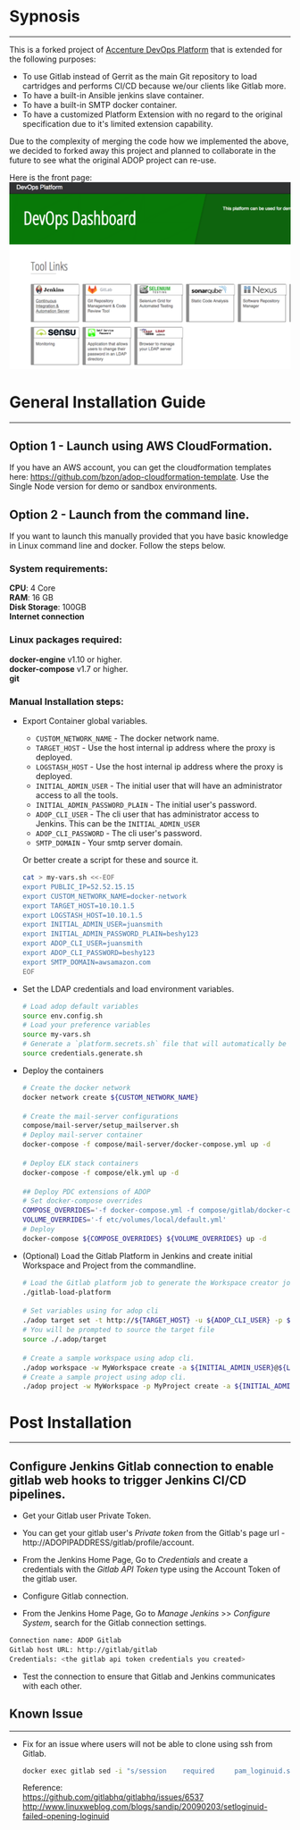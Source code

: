 # Sypnosis
---

This is a forked project of [Accenture DevOps Platform](https://github.com/accenture/adop-docker-compose) that is extended for the following purposes:

- To use Gitlab instead of Gerrit as the main Git repository to load cartridges and performs CI/CD because we/our clients like Gitlab more.
- To have a built-in Ansible jenkins slave container.
- To have a built-in SMTP docker container.  
- To have a customized Platform Extension with no regard to the original specification due to it's limited extension capability.

Due to the complexity of merging the code how we implemented the above, we decided to forked away this project and planned to collaborate in the future to see what the original ADOP project can re-use.

Here is the front page:  
![HomePage](https://raw.githubusercontent.com/AccenturePDC/adop-docker-compose/pdc-ext/img/adop_pdc_home_page.png)

# General Installation Guide
---
## Option 1 - Launch using AWS CloudFormation.

If you have an AWS account, you can get the cloudformation templates here: https://github.com/bzon/adop-cloudformation-template. Use the Single Node version for demo or sandbox environments.

## Option 2 - Launch from the command line.

If you want to launch this manually provided that you have basic knowledge in Linux command line and docker. Follow the steps below.

### System requirements:

**CPU**: 4 Core  
**RAM**: 16 GB  
**Disk Storage**: 100GB  
**Internet connection**  

### Linux packages required:
**docker-engine** v1.10 or higher.  
**docker-compose** v1.7 or higher.  
**git**


### Manual Installation steps:  

- Export Container global variables.

    - `CUSTOM_NETWORK_NAME` - The docker network name.
    - `TARGET_HOST` - Use the host internal ip address where the proxy is deployed.
    - `LOGSTASH_HOST` - Use the host internal ip address where the proxy is deployed.
    - `INITIAL_ADMIN_USER` - The initial user that will have an administrator access to all the tools.
    - `INITIAL_ADMIN_PASSWORD_PLAIN` - The initial user's password.
    - `ADOP_CLI_USER` - The cli user that has administrator access to Jenkins. This can be the `INITIAL_ADMIN_USER`
    - `ADOP_CLI_PASSWORD` - The cli user's password.
    - `SMTP_DOMAIN` - Your smtp server domain.
    
    Or better create a script for these and source it.
    
    ```bash
    cat > my-vars.sh <<-EOF
    export PUBLIC_IP=52.52.15.15
    export CUSTOM_NETWORK_NAME=docker-network
    export TARGET_HOST=10.10.1.5
    export LOGSTASH_HOST=10.10.1.5
    export INITIAL_ADMIN_USER=juansmith
    export INITIAL_ADMIN_PASSWORD_PLAIN=beshy123
    export ADOP_CLI_USER=juansmith
    export ADOP_CLI_PASSWORD=beshy123
    export SMTP_DOMAIN=awsamazon.com
    EOF
    ```
    
- Set the LDAP credentials and load environment variables.

    ```bash
    # Load adop default variables
    source env.config.sh
    # Load your preference variables
    source my-vars.sh
    # Generate a `platform.secrets.sh` file that will automatically be sourced.
    source credentials.generate.sh
    ```

- Deploy the containers

    ```bash
    # Create the docker network
    docker network create ${CUSTOM_NETWORK_NAME}
    
    # Create the mail-server configurations
    compose/mail-server/setup_mailserver.sh
    # Deploy mail-server container
    docker-compose -f compose/mail-server/docker-compose.yml up -d
    
    # Deploy ELK stack containers
    docker-compose -f compose/elk.yml up -d
    
    ## Deploy PDC extensions of ADOP
    # Set docker-compose overrides
    COMPOSE_OVERRIDES='-f docker-compose.yml -f compose/gitlab/docker-compose.yml -f compose/jenkins-aws-vars/docker-compose.yml -f compose/jenkins-ansible-slave/docker-compose.yml'
    VOLUME_OVERRIDES='-f etc/volumes/local/default.yml' 
    # Deploy
    docker-compose ${COMPOSE_OVERRIDES} ${VOLUME_OVERRIDES} up -d
    ```
- (Optional) Load the Gitlab Platform in Jenkins and create initial Workspace and Project from the commandline.

    ```bash
    # Load the Gitlab platform job to generate the Workspace creator job
    ./gitlab-load-platform
    
    # Set variables using for adop cli
    ./adop target set -t http://${TARGET_HOST} -u ${ADOP_CLI_USER} -p ${ADOP_CLI_PASSWORD}
    # You will be prompted to source the target file
    source ./.adop/target
    
    # Create a sample workspace using adop cli.
    ./adop workspace -w MyWorkspace create -a ${INITIAL_ADMIN_USER}@${LDAP_DOMAIN}
    # Create a sample project using adop cli.
    ./adop project -w MyWorkspace -p MyProject create -a ${INITIAL_ADMIN_USER}@${LDAP_DOMAIN}
    ```

# Post Installation
---
## Configure Jenkins Gitlab connection to enable gitlab web hooks to trigger Jenkins CI/CD pipelines.

 - Get your Gitlab user Private Token.

  - You can get your gitlab user's *Private token* from the Gitlab's page url -  http://ADOPIPADDRESS/gitlab/profile/account. 

  - From the Jenkins Home Page, Go to *Credentials* and create a credentials with the *Gitlab API Token* type using the Account Token of the gitlab user. 

 - Configure Gitlab connection.

  - From the Jenkins Home Page, Go to *Manage Jenkins* >> *Configure System*, search for the Gitlab connection settings.

  ```bash
  Connection name: ADOP Gitlab
  Gitlab host URL: http://gitlab/gitlab
  Credentials: <the gitlab api token credentials you created>
  ```

  - Test the connection to ensure that Gitlab and Jenkins communicates with each other.


## Known Issue
---
- Fix for an issue where users will not be able to clone using ssh from Gitlab.  

    ```bash
    docker exec gitlab sed -i "s/session    required     pam_loginuid.so/session    optional     pam_loginuid.so/" /etc/pam.d/sshd
    ```
    Reference:  
    https://github.com/gitlabhq/gitlabhq/issues/6537  
    http://www.linuxweblog.com/blogs/sandip/20090203/setloginuid-failed-opening-loginuid 

